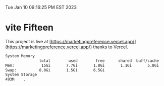 Tue Jan 10 09:16:25 PM EST 2023

# vite Fifteen


This project is live at [https://marketingpreference.vercel.app/](https://marketingpreference.vercel.app/) thanks to Vercel.

```bash
System Memory
               total        used        free      shared  buff/cache   available
Mem:            15Gi       7.7Gi       1.8Gi       1.1Gi       5.8Gi       6.2Gi
Swap:          8.0Gi       1.5Gi       6.5Gi
System Storage
493M	.
```
